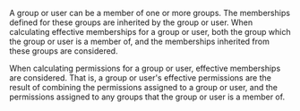 
A group or user can be a member of one or more groups. The memberships defined for these groups are inherited by the group or user. When calculating effective memberships for a group or user, both the group which the group or user is a member of, and the memberships inherited from these groups are considered.

When calculating permissions for a group or user, effective memberships are considered. That is, a group or user's effective permissions are the result of combining the permissions assigned to a group or user, and the permissions assigned to any groups that the group or user is a member of.
